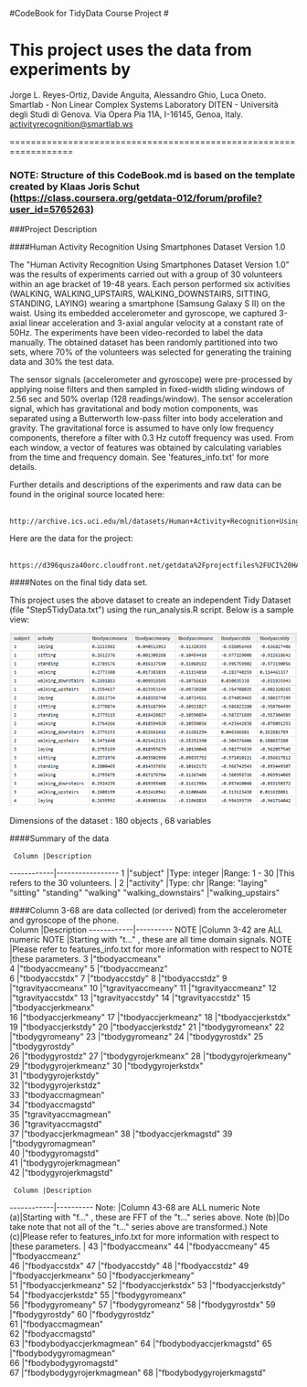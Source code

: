 
#CodeBook for TidyData Course Project  #


This project uses the data from experiments by
==================================================================
Jorge L. Reyes-Ortiz, Davide Anguita, Alessandro Ghio, Luca Oneto.
Smartlab - Non Linear Complex Systems Laboratory
DITEN - Università degli Studi di Genova.
Via Opera Pia 11A, I-16145, Genoa, Italy.
activityrecognition@smartlab.ws

==================================================================

### NOTE: Structure of this CodeBook.md is based on the template created by Klaas Joris Schut (https://class.coursera.org/getdata-012/forum/profile?user_id=5765263)

###Project Description

####Human Activity Recognition Using Smartphones Dataset Version 1.0

The "Human Activity Recognition Using Smartphones Dataset Version 1.0" was the results of experiments carried out with a group of 30 volunteers within an age bracket of 19-48 years. Each person performed six activities (WALKING, WALKING_UPSTAIRS, WALKING_DOWNSTAIRS, SITTING, STANDING, LAYING) wearing a smartphone (Samsung Galaxy S II) on the waist. Using its embedded accelerometer and gyroscope, we captured 3-axial linear acceleration and 3-axial angular velocity at a constant rate of 50Hz. The experiments have been video-recorded to label the data manually. The obtained dataset has been randomly partitioned into two sets, where 70% of the volunteers was selected for generating the training data and 30% the test data.

The sensor signals (accelerometer and gyroscope) were pre-processed by applying noise filters and then sampled in fixed-width sliding windows of 2.56 sec and 50% overlap (128 readings/window). The sensor acceleration signal, which has gravitational and body motion components, was separated using a Butterworth low-pass filter into body acceleration and gravity. The gravitational force is assumed to have only low frequency components, therefore a filter with 0.3 Hz cutoff frequency was used. From each window, a vector of features was obtained by calculating variables from the time and frequency domain. See 'features_info.txt' for more details. 

Further details and descriptions of the experiments and raw data can be found in the original source located here:

		http://archive.ics.uci.edu/ml/datasets/Human+Activity+Recognition+Using+Smartphones

Here are the data for the project: 

		https://d396qusza40orc.cloudfront.net/getdata%2Fprojectfiles%2FUCI%20HAR%20Dataset.zip 


####Notes on the final tidy data set.

This project uses the above dataset to create an independent Tidy Dataset (file  "Step5TidyData.txt") using the run_analysis.R script.  Below is a sample view:

![sample](./xfinalCapture.PNG)


Dimensions of the dataset :  180 objects , 68 variables

####Summary of the data

     Column |Description
------------|-----------------
        1   |"subject"
			|Type:  integer
			|Range:   1 - 30
			|This refers to the 30 volunteers.
            |
        2  |"activity"
			|Type:  chr
			|Range: "laying" "sitting" "standing" "walking" "walking_downstairs" |"walking_upstairs"

####Column 3-68 are data collected (or derived) from the accelerometer and gyroscope of the phone.  
     Column |Description
------------|----------
      NOTE  |Column 3-42 are ALL numeric
      NOTE  |Starting with "t..." , these are all time domain signals.
      NOTE  |Please refer to features_info.txt for more information with respect to
      NOTE  |these parameters.
		3   |"tbodyaccmeanx"    
        4   |"tbodyaccmeany"
        5   |"tbodyaccmeanz"          
		6	|"tbodyaccstdx"
        7   |"tbodyaccstdy" 
        8   |"tbodyaccstdz" 
        9   |"tgravityaccmeanx"
       10   |"tgravityaccmeany" 
	   11   |"tgravityaccmeanz" 
       12   |"tgravityaccstdx" 
       13   |"tgravityaccstdy"
       14   |"tgravityaccstdz"
       15   |"tbodyaccjerkmeanx"       
	   16   |"tbodyaccjerkmeany"
       17   |"tbodyaccjerkmeanz" 
       18   |"tbodyaccjerkstdx"
       19   |"tbodyaccjerkstdy" 
       20   |"tbodyaccjerkstdz" 
	   21   |"tbodygyromeanx"
       22   |"tbodygyromeany"
       23   |"tbodygyromeanz"
       24   |"tbodygyrostdx"
       25   |"tbodygyrostdy"           
	   26   |"tbodygyrostdz"
       27   |"tbodygyrojerkmeanx" 
       28   |"tbodygyrojerkmeany"
       29   |"tbodygyrojerkmeanz" 
       30   |"tbodygyrojerkstdx"       
	   31   |"tbodygyrojerkstdy"  
       32   |"tbodygyrojerkstdz"  
       33   |"tbodyaccmagmean"   
       34   |"tbodyaccmagstd"   
       35   |"tgravityaccmagmean"      
       36   |"tgravityaccmagstd"  
       37   |"tbodyaccjerkmagmean" 
       38   |"tbodyaccjerkmagstd" 
       39   |"tbodygyromagmean"  
       40   |"tbodygyromagstd"         
       41   |"tbodygyrojerkmagmean"  
       42   |"tbodygyrojerkmagstd"

     Column |Description
------------|----------
      Note: |Column 43-68 are ALL numeric
    Note (a)|Starting with "f..." , these are FFT of the "t..." series above.
    Note (b)|Do take note that not all of the "t..." series above are transformed.)
    Note (c)|Please refer to features_info.txt for more information with respect to
            |these parameters.
            |
	   43   |"fbodyaccmeanx"
       44   |"fbodyaccmeany"
       45   |"fbodyaccmeanz"           
       46   |"fbodyaccstdx"
       47   |"fbodyaccstdy"
       48   |"fbodyaccstdz"
       49   |"fbodyaccjerkmeanx"
       50   |"fbodyaccjerkmeany"       
       51   |"fbodyaccjerkmeanz"
       52   |"fbodyaccjerkstdx"
       53   |"fbodyaccjerkstdy"
       54   |"fbodyaccjerkstdz"
       55   |"fbodygyromeanx"          
       56   |"fbodygyromeany"
       57   |"fbodygyromeanz" 
       58   |"fbodygyrostdx"
       59   |"fbodygyrostdy" 
       60   |"fbodygyrostdz"           
       61   |"fbodyaccmagmean"   
       62   |"fbodyaccmagstd"  
       63   |"fbodybodyaccjerkmagmean"
       64   |"fbodybodyaccjerkmagstd" 
       65   |"fbodybodygyromagmean"    
       66   |"fbodybodygyromagstd"  
       67   |"fbodybodygyrojerkmagmean" 
       68   |"fbodybodygyrojerkmagstd" 



